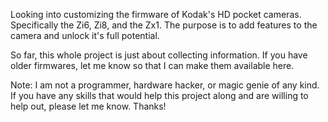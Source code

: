 Looking into customizing the firmware of Kodak's HD pocket cameras.  Specifically the Zi6, Zi8, and the Zx1.  The purpose is to add features to the camera and unlock it's full potential.

So far, this whole project is just about collecting information.  If you have older firmwares, let me know so that I can make them available here.

Note:  I am not a programmer, hardware hacker, or magic genie of any kind.  If you have any skills that would help this project along and are willing to help out, please let me know.  Thanks!